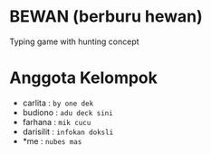 # BEWAN  (berburu hewan)
Typing game with hunting concept


# Anggota Kelompok

- carlita  :  `by one dek`
- budiono  : `adu deck sini`
- farhana  : `mik cucu`
- darisilit : `infokan doksli`
- *me      :  `nubes mas`
